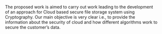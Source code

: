 The proposed work is aimed to carry out work leading to the development of an approach for Cloud based secure file storage system using Cryptography. Our main objective is very clear i.e., to provide the information about the security of cloud and how different algorithms work to secure the customer’s data.  